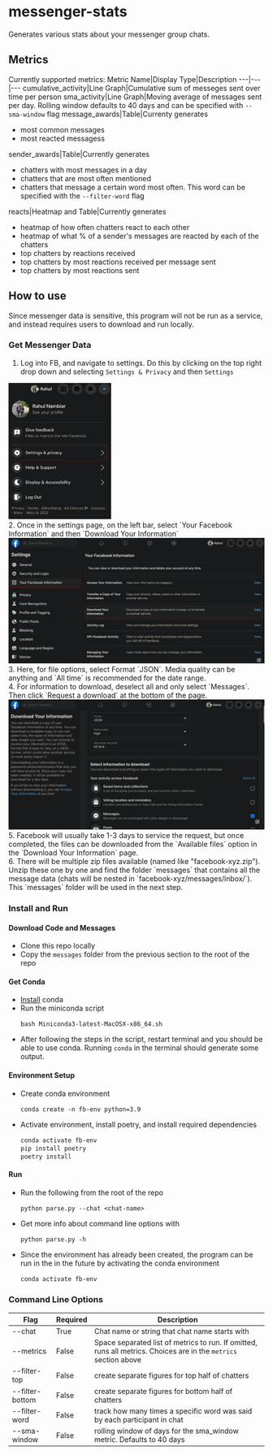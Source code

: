 # messenger-stats
Generates various stats about your messenger group chats.

## Metrics
Currently supported metrics:
Metric Name|Display Type|Description
---|---|---
cumulative_activity|Line Graph|Cumulative sum of messeges sent over time per person
sma_activity|Line Graph|Moving average of messages sent per day. Rolling window defaults to 40 days and can be specified with `--sma-window` flag
message_awards|Table|Currenty generates<ul><li>most common messages</li><li>most reacted messagess</li></ul>
sender_awards|Table|Currently generates<ul><li>chatters with most messages in a day</li><li>chatters that are most often mentioned</li><li>chatters that message a certain word most often. This word can be specified with the `--filter-word` flag</li></ul>
reacts|Heatmap and Table|Currently generates<ul><li>heatmap of how often chatters react to each other</li><li>heatmap of what % of a sender's messages are reacted by each of the chatters</li><li>top chatters by reactions received</li><li>top chatters by most reactions received per message sent</li><li>top chatters by most reactions sent</li></ul>

## How to use
Since messenger data is sensitive, this program will not be run as a service, and instead requires users to download and run locally.

### Get Messenger Data
1. Log into FB, and navigate to settings. Do this by clicking on the top right drop down and selecting `Settings & Privacy` and then `Settings`<br/>
<img src="docs/imgs/fb-settings.png" width="40%" height="40%">
<br/>
2. Once in the settings page, on the left bar, select `Your Facebook Information` and then `Download Your Information`
<img src="docs/imgs/fb-info.png">
<br/>
3. Here, for file options, select Format `JSON`. Media quality can be anything and `All time` is recommended for the date range.
<br/>
4. For information to download, deselect all and only select `Messages`. Then click `Request a download` at the bottom of the page.
<img src="docs/imgs/fb-request.png">
<br/>
5. Facebook will usually take 1-3 days to service the request, but once completed, the files can be downloaded from the `Available files` option in the `Download Your Information` page.
<br/>
6. There will be multiple zip files available (named like "facebook-xyz.zip"). Unzip these one by one and find the folder `messages` that contains all the message data (chats will be nested in `facebook-xyz/messages/inbox/`). This `messages` folder will be used in the next step.

### Install and Run
#### Download Code and Messages
- Clone this repo locally
- Copy the `messages` folder from the previous section to the root of the repo
#### Get Conda
- [Install](https://docs.conda.io/en/latest/miniconda.html) conda
- Run the miniconda script
    ```
    bash Miniconda3-latest-MacOSX-x86_64.sh
    ```
- After following the steps in the script, restart terminal and you should be able to use conda. Running `conda` in the terminal should generate some output.
#### Environment Setup
- Create conda environment
    ```
    conda create -n fb-env python=3.9
    ```
- Activate environment, install poetry, and install required dependencies
    ```
    conda activate fb-env
    pip install poetry
    poetry install
    ```
#### Run
- Run the following from the root of the repo
    ```
    python parse.py --chat <chat-name>
    ```
- Get more info about command line options with
    ```
    python parse.py -h
    ```
- Since the environment has already been created, the program can be run in the in the future by activating the conda environment
    ```
    conda activate fb-env
    ```

### Command Line Options
Flag|Required|Description
---|---|---
--chat|True|Chat name or string that chat name starts with
--metrics|False|Space separated list of metrics to run. If omitted, runs all metrics. Choices are in the `metrics` section above
--filter-top|False|create separate figures for top half of chatters
--filter-bottom|False|create separate figures for bottom half of chatters
--filter-word|False|track how many times a specific word was said by each participant in chat
--sma-window|False|rolling window of days for the sma_window metric. Defaults to 40 days